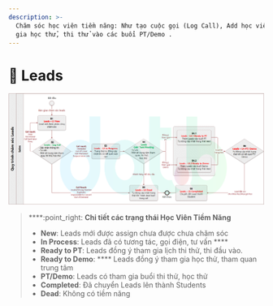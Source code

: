```yaml
---
description: >-
  Chăm sóc học viên tiềm năng: Như tạo cuộc gọi (Log Call), Add học viên tham
  gia học thử, thi thử vào các buổi PT/Demo .
---
```


# 🎯 Leads

![Qui trình chăm sóc học viên tiềm năng (Leads)](<../../.gitbook/assets/ChamSocLeadspng (1).png>)

> ****:point\_right: **Chi tiết các trạng thái Học Viên Tiềm Năng**
>
> * **New**: Leads mới được assign chưa được chưa chăm sóc&#x20;
> * **In Process**: Leads đã có tương tác, gọi điện, tư vấn ****&#x20;
> * **Ready to PT**: Leads đồng ý tham gia lịch thi thử, thi đầu vào.&#x20;
> * **Ready to Demo**: **** Leads đồng ý tham gia học thử, tham quan trung tâm&#x20;
> * **PT/Demo**: Leads có tham gia buổi thi thử, học thử&#x20;
> * **Completed**: Đã chuyển Leads lên thành Students&#x20;
> * **Dead**: Không có tiềm năng
